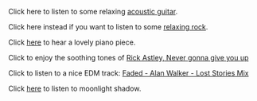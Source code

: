 Click here to listen to some relaxing [acoustic guitar](https://www.youtube.com/watch?v=bpKn3vx6LkI).

Click here instead if you want to listen to some [relaxing rock](https://www.youtube.com/watch?v=JVJVAHLJleU).

Click [here](https://www.youtube.com/watch?v=c3lid40q2ew) to hear a lovely piano piece.

Click to enjoy the soothing tones of [Rick Astley, Never gonna give you up](https://www.youtube.com/watch?v=2HQaBWziYvY)

Click to listen to a nice EDM track:
[Faded - Alan Walker - Lost Stories Mix](https://soundcloud.com/loststories/alan-walker-faded-lost-stories-remix)

Click [here](https://www.youtube.com/watch?v=e80qhyovOnA) to listen to moonlight shadow.
